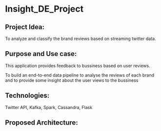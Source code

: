 # Insight_DE_Project

## Project Idea:

To analyze and classify the brand reviews based on streaming twitter data.

## Purpose and Use case:

This application provides feedback to bussiness based on user reviews. 

To build an end-to-end data pipeline to analyse the reviews of each brand and to provide some insight about the user views
to the bussiness 

## Technologies:

Twitter API, Kafka, Spark, Cassandra, Flask

## Proposed Architecture:

